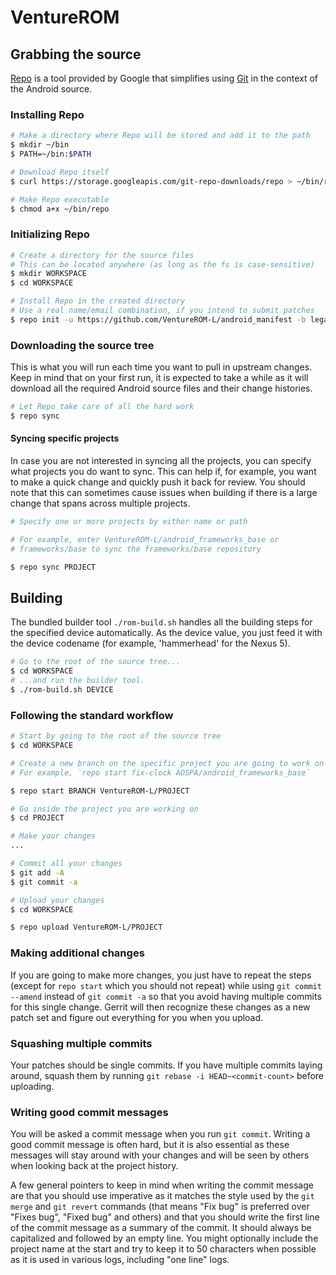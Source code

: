 # VentureROM #

## Grabbing the source ##

[Repo](http://source.android.com/source/developing.html) is a tool provided by Google that
simplifies using [Git](http://git-scm.com/book) in the context of the Android source.

### Installing Repo ###

```bash
# Make a directory where Repo will be stored and add it to the path
$ mkdir ~/bin
$ PATH=~/bin:$PATH

# Download Repo itself
$ curl https://storage.googleapis.com/git-repo-downloads/repo > ~/bin/repo

# Make Repo executable
$ chmod a+x ~/bin/repo
```

### Initializing Repo ###

```bash
# Create a directory for the source files
# This can be located anywhere (as long as the fs is case-sensitive)
$ mkdir WORKSPACE
$ cd WORKSPACE

# Install Repo in the created directory
# Use a real name/email combination, if you intend to submit patches
$ repo init -u https://github.com/VentureROM-L/android_manifest -b legacy
```

### Downloading the source tree ###

This is what you will run each time you want to pull in upstream changes. Keep in mind that on your
first run, it is expected to take a while as it will download all the required Android source files
and their change histories.

```bash
# Let Repo take care of all the hard work
$ repo sync
```

#### Syncing specific projects ####

In case you are not interested in syncing all the projects, you can specify what projects you do
want to sync. This can help if, for example, you want to make a quick change and quickly push it
back for review. You should note that this can sometimes cause issues when building if there is
a large change that spans across multiple projects.

```bash
# Specify one or more projects by either name or path

# For example, enter VentureROM-L/android_frameworks_base or
# frameworks/base to sync the frameworks/base repository

$ repo sync PROJECT
```

## Building ##

The bundled builder tool `./rom-build.sh` handles all the building steps for the specified device
automatically. As the device value, you just feed it with the device codename (for example,
'hammerhead' for the Nexus 5).

```bash
# Go to the root of the source tree...
$ cd WORKSPACE
# ...and run the builder tool.
$ ./rom-build.sh DEVICE
```

### Following the standard workflow ###

```bash
# Start by going to the root of the source tree
$ cd WORKSPACE

# Create a new branch on the specific project you are going to work on
# For example, `repo start fix-clock AOSPA/android_frameworks_base`

$ repo start BRANCH VentureROM-L/PROJECT

# Go inside the project you are working on
$ cd PROJECT

# Make your changes
...

# Commit all your changes
$ git add -A
$ git commit -a

# Upload your changes
$ cd WORKSPACE

$ repo upload VentureROM-L/PROJECT
```

### Making additional changes ###

If you are going to make more changes, you just have to repeat the steps (except for `repo start`
which you should not repeat) while using `git commit --amend` instead of `git commit -a` so that
you avoid having multiple commits for this single change. Gerrit will then recognize these changes
as a new patch set and figure out everything for you when you upload.

### Squashing multiple commits ###

Your patches should be single commits. If you have multiple commits laying around, squash them by
running `git rebase -i HEAD~<commit-count>` before uploading.

### Writing good commit messages ###

You will be asked a commit message when you run `git commit`. Writing a good commit message is
often hard, but it is also essential as these messages will stay around with your changes and
will be seen by others when looking back at the project history.

A few general pointers to keep in mind when writing the commit message are that you should use
imperative as it matches the style used by the `git merge` and `git revert` commands (that means
"Fix bug" is preferred over "Fixes bug", "Fixed bug" and others) and that you should write the
first line of the commit message as a summary of the commit. It should always be capitalized and
followed by an empty line. You might optionally include the project name at the start and try to
keep it to 50 characters when possible as it is used in various logs, including "one line" logs.
